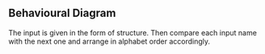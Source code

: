 ## Behavioural Diagram

The input is given in the form of structure. Then compare each input name with the next one and arrange in alphabet order accordingly.
